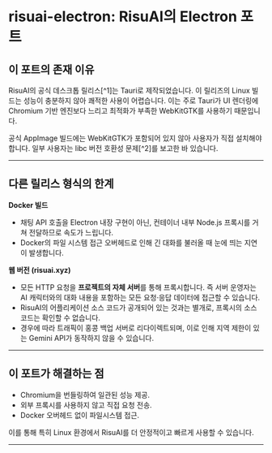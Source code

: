 # risuai-electron: RisuAI의 Electron 포트

## 이 포트의 존재 이유

RisuAI의 공식 데스크톱 릴리스[^1]는 Tauri로 제작되었습니다. 이 릴리즈의
Linux 빌드는 성능이 충분하지 않아 쾌적한 사용이 어렵습니다. 이는 주로
Tauri가 UI 렌더링에 Chromium 기반 엔진보다 느리고 최적화가 부족한
WebKitGTK를 사용하기 때문입니다.

공식 AppImage 빌드에는 WebKitGTK가 포함되어 있지 않아 사용자가 직접
설치해야 합니다. 일부 사용자는 libc 버전 호환성 문제[^2]를 보고한
바 있습니다.

---

## 다른 릴리스 형식의 한계

**Docker 빌드**
- 채팅 API 호출을 Electron 내장 구현이 아닌, 컨테이너 내부 Node.js
  프록시를 거쳐 전달하므로 속도가 느립니다.
- Docker의 파일 시스템 접근 오버헤드로 인해 긴 대화를 불러올 때 눈에
  띄는 지연이 발생합니다.

**웹 버전 (risuai.xyz)**
- 모든 HTTP 요청을 **프로젝트의 자체 서버**를 통해 프록시합니다. 즉
  서버 운영자는 AI 캐릭터와의 대화 내용을 포함하는 모든 요청·응답
  데이터에 접근할 수 있습니다.
- RisuAI의 어플리케이션 소스 코드가 공개되어 있는 것과는 별개로,
  프록시의 소스 코드는 확인할 수 없습니다.
- 경우에 따라 트래픽이 홍콩 백업 서버로 리다이렉트되며, 이로 인해 지역
  제한이 있는 Gemini API가 동작하지 않을 수 있습니다.

---

## 이 포트가 해결하는 점

- Chromium을 번들링하여 일관된 성능 제공.
- 외부 프록시를 사용하지 않고 직접 요청 전송.
- Docker 오버헤드 없이 파일시스템 접근.

이를 통해 특히 Linux 환경에서 RisuAI를 더 안정적이고 빠르게 사용할 수
있습니다.

---

[1]: https://github.com/kwaroran/RisuAI/releases
[2]: https://github.com/kwaroran/RisuAI/issues/733
